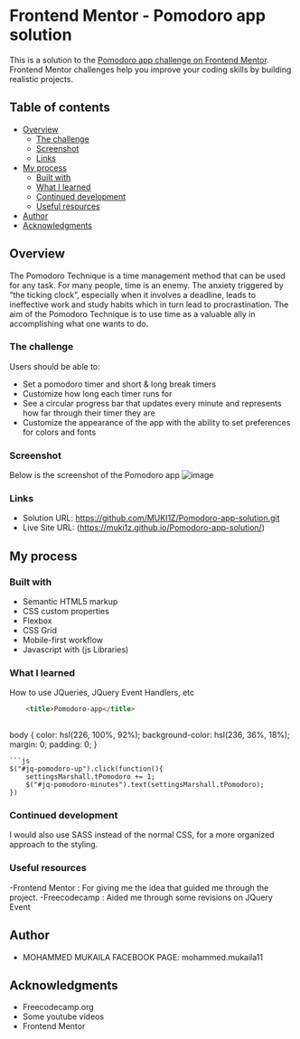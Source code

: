 # Frontend Mentor - Pomodoro app solution

This is a solution to the [Pomodoro app challenge on Frontend Mentor](https://www.frontendmentor.io/challenges/pomodoro-app-KBFnycJ6G). Frontend Mentor challenges help you improve your coding skills by building realistic projects. 

## Table of contents

- [Overview](#overview)
  - [The challenge](#the-challenge)
  - [Screenshot](#screenshot)
  - [Links](#links)
- [My process](#my-process)
  - [Built with](#built-with)
  - [What I learned](#what-i-learned)
  - [Continued development](#continued-development)
  - [Useful resources](#useful-resources)
- [Author](#author)
- [Acknowledgments](#acknowledgments)



## Overview

The Pomodoro Technique is a time management method that can be used for any task. For many people, time is an enemy. The anxiety triggered by “the ticking clock”, especially when it involves a deadline, leads to ineffective work and study habits which in turn lead to procrastination. The aim of the Pomodoro Technique is to use time as a valuable ally in accomplishing what one wants to do.


### The challenge

Users should be able to:

- Set a pomodoro timer and short & long break timers
- Customize how long each timer runs for
- See a circular progress bar that updates every minute and represents how far through their timer they are
- Customize the appearance of the app with the ability to set preferences for colors and fonts

### Screenshot
Below is the screenshot of the Pomodoro app 
![image](https://user-images.githubusercontent.com/106115551/185872126-0a6632c1-dc87-4746-83b4-2cb5e7eecab5.png)




### Links

- Solution URL: https://github.com/MUKI1Z/Pomodoro-app-solution.git
- Live Site URL: (https://muki1z.github.io/Pomodoro-app-solution/)

## My process

### Built with

- Semantic HTML5 markup
- CSS custom properties
- Flexbox
- CSS Grid
- Mobile-first workflow
- Javascript with (js Libraries)


### What I learned

How to use JQueries, JQuery Event Handlers, etc



```html
    <title>Pomodoro-app</title>
  
```
body {
  color: hsl(226, 100%, 92%);
  background-color: hsl(236, 36%, 18%);
  margin: 0;
  padding: 0;
}

```
```js
$("#jq-pomodoro-up").click(function(){
    settingsMarshall.tPomodoro += 1;
    $("#jq-pomodoro-minutes").text(settingsMarshall.tPomodoro);
})

```



### Continued development

I would also use SASS instead of the normal CSS, for a more organized approach to the styling.


### Useful resources

-Frontend Mentor : For giving me the idea that guided me through the project.
-Freecodecamp : Aided me through some revisions on JQuery Event 

## Author

- MOHAMMED MUKAILA
FACEBOOK PAGE: mohammed.mukaila11



## Acknowledgments

- Freecodecamp.org
- Some youtube videos
- Frontend Mentor




